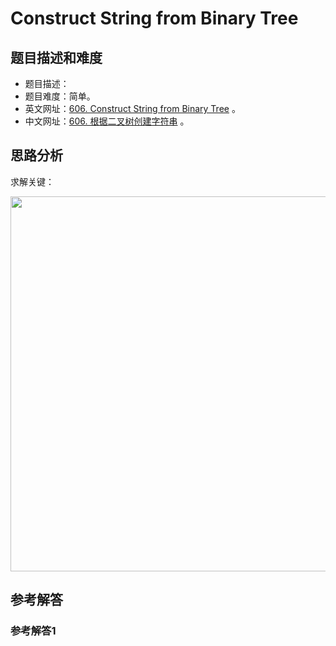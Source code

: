 # Construct String from Binary Tree

## 题目描述和难度
+ 题目描述：
+ 题目难度：简单。
+ 英文网址：[606. Construct String from Binary Tree](https://leetcode.com/problems/construct-string-from-binary-tree/description/)  。
+ 中文网址：[606. 根据二叉树创建字符串](https://leetcode-cn.com/problems/construct-string-from-binary-tree/description/)  。
## 思路分析
求解关键：

<img src="https://liweiwei1419.github.io/images/leetcode-solution/" width="600">

## 参考解答
### 参考解答1

```java

```